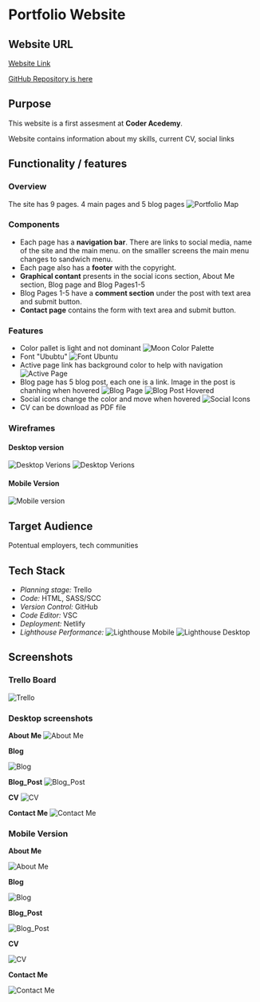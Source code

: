 # Portfolio Website

## Website URL
[Website Link](https://harmonious-vacherin-ab1779.netlify.app/)

[GitHub Repository is here](https://github.com/purplebus/portfolio)

## Purpose
This website is a first assesment at __Coder Acedemy__.

Website contains information about my skills, current CV, social links


## Functionality / features


### Overview
The site has 9 pages. 4 main pages and 5 blog pages
![Portfolio Map](docs/Portfolio.map.png)

### Components
- Each page has a **navigation bar**. There are links to social media, name of the site and the main menu. on the smalller screens the main menu changes to sandwich menu.
- Each page also has a **footer** with the copyright.
- **Graphical contant** presents in the social icons section, About Me section, Blog page and Blog Pages1-5
- Blog Pages 1-5 have a **comment section** under the post with text area and submit button.
- **Contact page** contains the form with text area and submit button.

### Features
- Color pallet is light and not dominant ![Moon Color Palette](docs/colour-pallet.png)
- Font "Ububtu" ![Font Ubuntu](docs/font.png)
- Active page link has background color to help with navigation ![Active Page](docs/active_page.png)
- Blog page has 5 blog post, each one is a link. Image in the post is chanhing when hovered ![Blog Page](docs/blog.png) ![Blog Post Hovered](docs/blog_hover.png)
- Social icons change the color and move when hovered ![Social Icons](docs/social_icons.png)
- CV can be download as PDF file 

### Wireframes
#### Desktop version
![Desktop Verions](docs/wireframes_1.png)
![Desktop Verions](docs/wireframes_2.png)

#### Mobile Version
![Mobile version](docs/wireframes_mobile.png)

## Target Audience
Potentual employers, tech communities


## Tech Stack
- _Planning stage:_ Trello
- _Code:_ HTML, SASS/SCC
- _Version Control:_ GitHub
- _Code Editor:_ VSC
- _Deployment:_ Netlify
- _Lighthouse Performance:_
![Lighthouse Mobile](docs/lighthouse_mobile.png)
![Lighthouse Desktop](docs/lighthouse_desktope.png)

## Screenshots

### Trello Board
![Trello](docs/trello.png)

### Desktop screenshots

**About Me** 
![About Me](docs/Desktop_AboutMe.png)

**Blog** 

![Blog](docs/Desktop_Blog.png)

**Blog_Post** 
![Blog_Post](docs/Desktop_Blog_post.png)

**CV** 
![CV](docs/Desktop_CV.png)

**Contact Me** 
![Contact Me](docs/Desktop_Contact_Me.png)

### Mobile Version

**About Me** 

![About Me](docs/Mobile_AboutMe.png)

**Blog** 

![Blog](docs/Mobile_Blog.png)

**Blog_Post** 

![Blog_Post](docs/Mobile_Blog_Post.png)

**CV** 

![CV](docs/Mobile_CV.png)

**Contact Me** 

![Contact Me](docs/Mobile_Contact.png)





